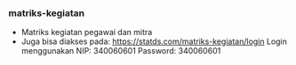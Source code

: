 ### matriks-kegiatan
- Matriks kegiatan pegawai dan mitra
- Juga bisa diakses pada:
https://statds.com/matriks-kegiatan/login
Login menggunakan
NIP: 340060601
Password: 340060601
